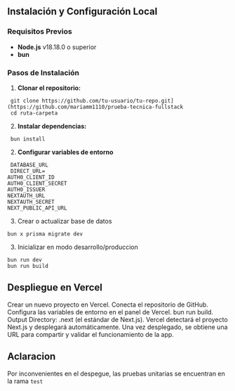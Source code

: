 ## Instalación y Configuración Local

### Requisitos Previos
- **Node.js** v18.18.0 o superior
- **bun**

### Pasos de Instalación

1. **Clonar el repositorio:**
  ```
   git clone https://github.com/tu-usuario/tu-repo.git](https://github.com/mariamm1110/prueba-tecnica-fullstack
   cd ruta-carpeta
  ```
  
2. **Instalar dependencias:**
  ```
   bun install
  ```

2. **Configurar variables de entorno**
  ```
   DATABASE_URL
   DIRECT_URL=
  AUTH0_CLIENT_ID
  AUTH0_CLIENT_SECRET
  AUTH0_ISSUER
  NEXTAUTH_URL
  NEXTAUTH_SECRET
  NEXT_PUBLIC_API_URL
  ```
3. Crear o actualizar base de datos
  ```
  bun x prisma migrate dev
  ```
3. Inicializar en modo desarrollo/produccion
  ```
  bun run dev
  bun run build
  ```

  ## Despliegue en Vercel
  Crear un nuevo proyecto en Vercel.
  Conecta el repositorio de GitHub.
  Configura las variables de entorno en el panel de Vercel.
  bun run build.
  Output Directory: .next (el estándar de Next.js).
  Vercel detectará el proyecto Next.js y desplegará automáticamente.
  Una vez desplegado, se obtiene una URL para compartir y validar el funcionamiento de la app.

  ## Aclaracion
  Por inconvenientes en el despegue, las pruebas unitarias se encuentran en la rama `test`
